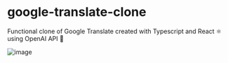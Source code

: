 # google-translate-clone
Functional clone of Google Translate created with Typescript and React ⚛️ using OpenAI API 🤖 


![image](https://user-images.githubusercontent.com/110681873/230786153-3d903b71-76d9-4055-bf10-42b639dd3850.png)
